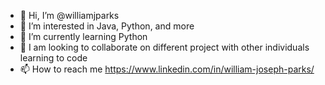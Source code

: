 - 👋 Hi, I’m @williamjparks
- 👀 I’m interested in Java, Python, and more
- 🌱 I’m currently learning Python
- 💞️ I am looking to collaborate on different project with other individuals learning to code
- 📫 How to reach me https://www.linkedin.com/in/william-joseph-parks/

<!---
williamjparks/williamjparks is a ✨ special ✨ repository because its `README.md` (this file) appears on your GitHub profile.
You can click the Preview link to take a look at your changes.
--->
